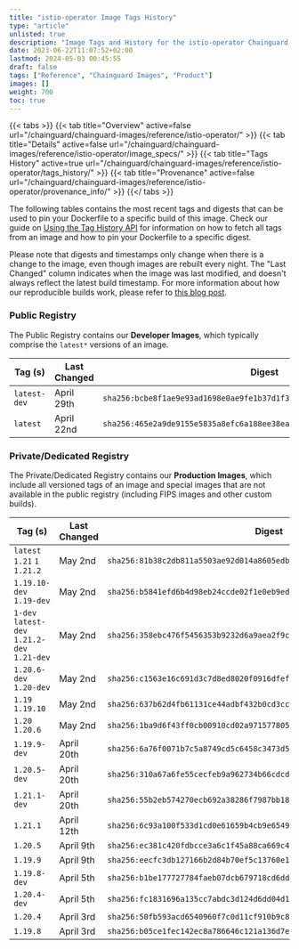 ```yaml
---
title: "istio-operator Image Tags History"
type: "article"
unlisted: true
description: "Image Tags and History for the istio-operator Chainguard Image"
date: 2023-06-22T11:07:52+02:00
lastmod: 2024-05-03 00:45:55
draft: false
tags: ["Reference", "Chainguard Images", "Product"]
images: []
weight: 700
toc: true
---
```


{{< tabs >}}
{{< tab title="Overview" active=false url="/chainguard/chainguard-images/reference/istio-operator/" >}}
{{< tab title="Details" active=false url="/chainguard/chainguard-images/reference/istio-operator/image_specs/" >}}
{{< tab title="Tags History" active=true url="/chainguard/chainguard-images/reference/istio-operator/tags_history/" >}}
{{< tab title="Provenance" active=false url="/chainguard/chainguard-images/reference/istio-operator/provenance_info/" >}}
{{</ tabs >}}

The following tables contains the most recent tags and digests that can be used to pin your Dockerfile to a specific build of this image. Check our guide on [Using the Tag History API](/chainguard/chainguard-images/using-the-tag-history-api/) for information on how to fetch all tags from an image and how to pin your Dockerfile to a specific digest.

Please note that digests and timestamps only change when there is a change to the image, even though images are rebuilt every night. The "Last Changed" column indicates when the image was last modified, and doesn't always reflect the latest build timestamp. For more information about how our reproducible builds work, please refer to [this blog post](https://www.chainguard.dev/unchained/reproducing-chainguards-reproducible-image-builds).

### Public Registry
The Public Registry contains our **Developer Images**, which typically comprise the `latest*` versions of an image.

| Tag (s)       | Last Changed | Digest                                                                    |
|---------------|--------------|---------------------------------------------------------------------------|
|  `latest-dev` | April 29th   | `sha256:bcbe8f1ae9e93ad1698e0ae9fe1b37d1f3180986fe3f7d514ae521b90dd7eb63` |
|  `latest`     | April 22nd   | `sha256:465e2a9de9155e5835a8efc6a188ee38ea406308b1ef4f80bbc9e1155c1c3175` |


### Private/Dedicated Registry
The Private/Dedicated Registry contains our **Production Images**, which include all versioned tags of an image and special images that are not available in the public registry (including FIPS images and other custom builds).

| Tag (s)                                       | Last Changed | Digest                                                                    |
|-----------------------------------------------|--------------|---------------------------------------------------------------------------|
|  `latest` `1.21` `1` `1.21.2`                 | May 2nd      | `sha256:81b38c2db811a5503ae92d014a8605edb566afd0fa0aa6b4428ff0512d358c5c` |
|  `1.19.10-dev` `1.19-dev`                     | May 2nd      | `sha256:b5841efd6b4d98eb24ccde02f1e0eb9ed1307cf5895c5a8975a4b1a8f344462e` |
|  `1-dev` `latest-dev` `1.21.2-dev` `1.21-dev` | May 2nd      | `sha256:358ebc476f5456353b9232d6a9aea2f9ca139f63d61e870c015b70e4098fad1c` |
|  `1.20.6-dev` `1.20-dev`                      | May 2nd      | `sha256:c1563e16c691d3c7d8ed8020f0916dfef9feb7bfc744fbb2557b782a26790d5e` |
|  `1.19` `1.19.10`                             | May 2nd      | `sha256:637b62d4fb61131ce44adbf432b0cd3cc96ffb3224fb8a2b86e400543c9e9c42` |
|  `1.20` `1.20.6`                              | May 2nd      | `sha256:1ba9d6f43ff0cb00910cd02a971577805f72ba616de87f353ea0878a9d48a123` |
|  `1.19.9-dev`                                 | April 20th   | `sha256:6a76f0071b7c5a8749cd5c6458c3473d5c3412b349f9bbac24187ce43e71abdf` |
|  `1.20.5-dev`                                 | April 20th   | `sha256:310a67a6fe55cecfeb9a962734b66cdcde19ed38f85940fa3dff683ae786e0dc` |
|  `1.21.1-dev`                                 | April 20th   | `sha256:55b2eb574270ecb692a38286f7987bb18865214352e92a6d54ad3413902b8ded` |
|  `1.21.1`                                     | April 12th   | `sha256:6c93a100f533d1cd0e61659b4cb9e65491b5720261705036d0e64c86b40708a2` |
|  `1.20.5`                                     | April 9th    | `sha256:ec381c420fdbcce3a6c1f45a88ca669c4b0b54dfebc32cd45ba2ad51efe5a99c` |
|  `1.19.9`                                     | April 9th    | `sha256:eecfc3db127166b2d84b70ef5c13760e17e80aba7270b21f5c49a38b162368eb` |
|  `1.19.8-dev`                                 | April 5th    | `sha256:b1be177727784faeb07dcb679718cd6dd215293b3d247e54cf88377ab74ee141` |
|  `1.20.4-dev`                                 | April 5th    | `sha256:fc1831696a135cc7abdc3d124d6dd04d18d7d1224e0124c724cfc16f6759ca5d` |
|  `1.20.4`                                     | April 3rd    | `sha256:50fb593acd6540960f7c0d11cf910b9c86492d9b1ac9835b20be7ebe62d6c61a` |
|  `1.19.8`                                     | April 3rd    | `sha256:b05ce1fec142ec8a786646c121a136d7e20ccb75308a7c97637905024480745c` |

